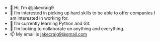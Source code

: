 - 👋 Hi, I’m @jakecraig9
- 👀 I’m interested in picking up hard skills to be able to offer companies I am interested in working for.
- 🌱 I’m currently learning Python and Git.
- 💞️ I’m looking to collaborate on anything and everything.
- 📫 My email is jakecraig9@gmail.com 

<!---
jakecraig9/jakecraig9 is a ✨ special ✨ repository because its `README.md` (this file) appears on your GitHub profile.
You can click the Preview link to take a look at your changes.
--->
